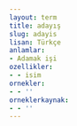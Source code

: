 ```yaml
---
layout: term
title: adayış
slug: adayis
lisan: Türkçe
anlamlar:
- Adamak işi
ozellikler:
- - isim
ornekler:
- - ''
orneklerkaynak:
- - ''
---
```

